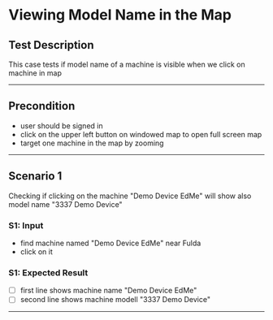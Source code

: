 # Viewing Model Name in the Map

## Test Description

This case tests if model name of a machine is visible when we click on machine in map
 ***

## Precondition

* user should be signed in
* click on the upper left button on windowed map to open full screen map
* target one machine in the map by zooming

***

## Scenario 1

Checking if clicking on the machine "Demo Device EdMe" will show also model name "3337 Demo Device"

### S1: Input

* find machine named "Demo Device EdMe" near Fulda
* click on it

### S1: Expected Result

* [ ] first line shows machine name "Demo Device EdMe"
* [ ] second line shows machine modell "3337 Demo Device"

***
